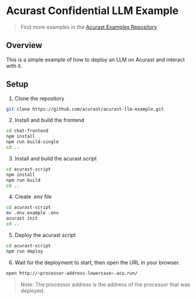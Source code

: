 # Acurast Confidential LLM Example

> Find more examples in the [Acurast Examples Repository](https://github.com/acurast/acurast-example-apps)

## Overview

This is a simple example of how to deploy an LLM on Acurast and interact with it.

## Setup

1. Clone the repository

```bash
git clone https://github.com/acurast/acurast-llm-example.git
```

2. Install and build the frontend

```bash
cd chat-frontend
npm install
npm run build-single
cd ..
```

3. Install and build the acurast script

```bash
cd acurast-script
npm install
npm run build
cd ..
```

4. Create .env file

```bash
cd acurast-script
mv .env.example .env
acurast init
cd ..
```

5. Deploy the acurast script

```bash
cd acurast-script
npm run deploy
```

6. Wait for the deployment to start, then open the URL in your browser.

```bash
open http://<processor-address-lowercase>.acu.run/
```

> Note: The processor address is the address of the processor that was deployed.
